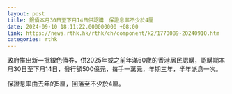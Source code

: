 ```yaml
---
layout: post
title: 銀債本月30日至下月14日供認購　保證息率不少於4厘
date: 2024-09-10 18:11:22.000000000 +08:00
link: https://news.rthk.hk/rthk/ch/component/k2/1770089-20240910.htm
categories: rthk
---
```


政府推出新一批銀色債券，供2025年或之前年滿60歲的香港居民認購，認購期本月30日至下月14日，發行額500億元，每手一萬元，年期三年，半年派息一次。

保證息率由去年的5厘，回落至不少於4厘。
